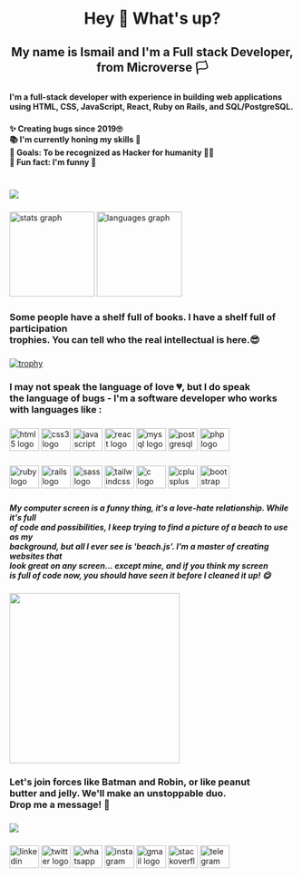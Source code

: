 <h1 align="center">Hey 👋 What's up?</h1>

###

<h2 align="center">My name is Ismail and I'm a Full stack Developer, from Microverse 🏳</h2>

###

<h4 align="left">I'm a full-stack developer with experience in building web applications <br>
  using HTML, CSS, JavaScript, React, Ruby on Rails, and SQL/PostgreSQL.</h4>

###

<h4 align="left">✨ Creating bugs since 2019🙄<br>📚 I'm currently honing my skills 🍧<br>🎯 Goals: To be recognized as Hacker for humanity 👌🏼<br>🎲 Fun fact: I'm funny 🤣</h4>

###




<br clear="both">

<div align="left">
  <img src="https://visitor-badge.laobi.icu/badge?page_id=ismailmunyentwari9.ismailmunyentwari9&"  />
</div>

###

<div align="left">
  <img src="https://github-readme-stats.vercel.app/api?hide_title=false&hide_rank=false&show_icons=true&include_all_commits=true&count_private=true&disable_animations=false&theme=gruvbox&locale=en&hide_border=true&username=ismailmunyentwari9" height="150" alt="stats graph"  />
  <img src="https://github-readme-stats.vercel.app/api/top-langs?locale=en&hide_title=false&layout=compact&card_width=320&langs_count=5&theme=dracula&hide_border=false&username=ismailmunyentwari9" height="150" alt="languages graph"  />
</div>

###
<h3 align="left">Some people have a shelf full of books. I have a shelf full  of participation<br> trophies. You can tell who the real intellectual is here.😎</h3>

###
[![trophy](https://github-profile-trophy.vercel.app/?username=ismailmunyentwari9)](https://github.com/ismailmunyentwari9)

<h3 align="left" >I may not speak the language of love 💔, but I do speak <br>
  the language of bugs - I'm a software developer who works <br> with languages like :</h3>

###



<div align="left">
  <img src="https://cdn.jsdelivr.net/gh/devicons/devicon/icons/html5/html5-original.svg" height="40" width="52" alt="html5 logo"  />
  <img src="https://cdn.jsdelivr.net/gh/devicons/devicon/icons/css3/css3-original.svg" height="40" width="52" alt="css3 logo"  />
  <img src="https://cdn.jsdelivr.net/gh/devicons/devicon/icons/javascript/javascript-original.svg" height="40" width="52" alt="javascript logo"  />
  <img src="https://cdn.jsdelivr.net/gh/devicons/devicon/icons/react/react-original.svg" height="40" width="52" alt="react logo"  />
  <img src="https://cdn.jsdelivr.net/gh/devicons/devicon/icons/mysql/mysql-original.svg" height="40" width="52" alt="mysql logo"  />
  <img src="https://cdn.jsdelivr.net/gh/devicons/devicon/icons/postgresql/postgresql-original.svg" height="40" width="52" alt="postgresql logo"  />
  <img src="https://cdn.jsdelivr.net/gh/devicons/devicon/icons/php/php-original.svg" height="40" width="52" alt="php logo"  />
</div>

###

<div align="left">
  <img src="https://cdn.jsdelivr.net/gh/devicons/devicon/icons/ruby/ruby-original.svg" height="40" width="52" alt="ruby logo"  />
  <img src="https://cdn.jsdelivr.net/gh/devicons/devicon/icons/rails/rails-original-wordmark.svg" height="40" width="52" alt="rails logo"  />
  <img src="https://cdn.jsdelivr.net/gh/devicons/devicon/icons/sass/sass-original.svg" height="40" width="52" alt="sass logo"  />
  <img src="https://cdn.jsdelivr.net/gh/devicons/devicon/icons/tailwindcss/tailwindcss-original-wordmark.svg" height="40" width="52" alt="tailwindcss logo"  />
  <img src="https://cdn.jsdelivr.net/gh/devicons/devicon/icons/c/c-original.svg" height="40" width="52" alt="c logo"  />
  <img src="https://cdn.jsdelivr.net/gh/devicons/devicon/icons/cplusplus/cplusplus-original.svg" height="40" width="52" alt="cplusplus logo"  />
  <img src="https://cdn.jsdelivr.net/gh/devicons/devicon/icons/bootstrap/bootstrap-original.svg" height="40" width="52" alt="bootstrap logo"  />
</div>

###

<h5 align="left">My computer screen is a funny thing, it's a love-hate relationship. While it's full <br> of code and possibilities, I keep trying to find a picture of a beach to use as my <br> background, but all I ever see is 'beach.js'. I'm a master  of creating websites that <br> look great on any screen... except mine, and if you think my screen <br> is full of code now, you should have seen it before I cleaned it up! 😋</h5>

###

<div align="left">
  <img height="300" src="https://s21870.pcdn.co/wp-content/uploads/2016/06/giphy-21.gif"  />
</div>

###

<h3 align="left">Let's join forces like Batman and Robin, or like peanut <br>butter and jelly. We'll make an unstoppable duo. <br>Drop me a message! 💌</h3>

###

<div align="left">
  <img src="https://profile-counter.glitch.me/ismailmunyentwari9/count.svg?"  />
</div>

###

<div align="left">
  <img src="https://raw.githubusercontent.com/maurodesouza/profile-readme-generator/master/src/assets/icons/social/linkedin/default.svg" width="52" height="40" alt="linkedin logo"  />
  <img src="https://raw.githubusercontent.com/maurodesouza/profile-readme-generator/master/src/assets/icons/social/twitter/default.svg" width="52" height="40" alt="twitter logo"  />
  <img src="https://raw.githubusercontent.com/maurodesouza/profile-readme-generator/master/src/assets/icons/social/whatsapp/default.svg" width="52" height="40" alt="whatsapp logo"  />
  <img src="https://raw.githubusercontent.com/maurodesouza/profile-readme-generator/master/src/assets/icons/social/instagram/default.svg" width="52" height="40" alt="instagram logo"  />
  <img src="https://raw.githubusercontent.com/maurodesouza/profile-readme-generator/master/src/assets/icons/social/gmail/default.svg" width="52" height="40" alt="gmail logo"  />
  <img src="https://raw.githubusercontent.com/maurodesouza/profile-readme-generator/master/src/assets/icons/social/stackoverflow/default.svg" width="52" height="40" alt="stackoverflow logo"  />
  <img src="https://raw.githubusercontent.com/maurodesouza/profile-readme-generator/master/src/assets/icons/social/telegram/default.svg" width="52" height="40" alt="telegram logo"  />
</div>


